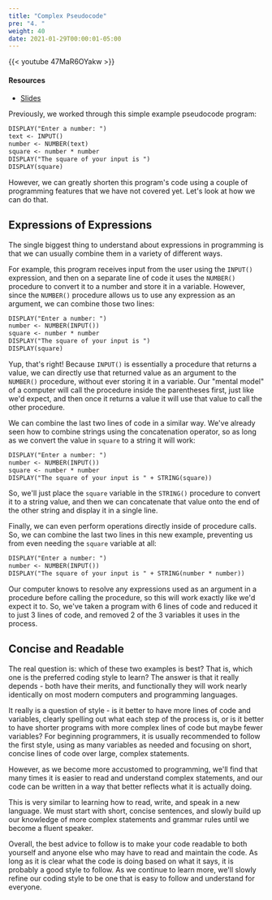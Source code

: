 ```yaml
---
title: "Complex Pseudocode"
pre: "4. "
weight: 40
date: 2021-01-29T00:00:01-05:00
---
```


{{< youtube 47MaR6OYakw >}}

#### Resources

* <a href="slides" target="_blank">Slides</a>

Previously, we worked through this simple example pseudocode program:

```tex
DISPLAY("Enter a number: ")
text <- INPUT()
number <- NUMBER(text)
square <- number * number
DISPLAY("The square of your input is ")
DISPLAY(square)
```

However, we can greatly shorten this program's code using a couple of programming features that we have not covered yet. Let's look at how we can do that.

## Expressions of Expressions

The single biggest thing to understand about expressions in programming is that we can usually combine them in a variety of different ways.

For example, this program receives input from the user using the `INPUT()` expression, and then on a separate line of code it uses the `NUMBER()` procedure to convert it to a number and store it in a variable. However, since the `NUMBER()` procedure allows us to use any expression as an argument, we can combine those two lines:

```tex
DISPLAY("Enter a number: ")
number <- NUMBER(INPUT())
square <- number * number
DISPLAY("The square of your input is ")
DISPLAY(square)
```

Yup, that's right! Because `INPUT()` is essentially a procedure that returns a value, we can directly use that returned value as an argument to the `NUMBER()` procedure, without ever storing it in a variable. Our "mental model" of a computer will call the procedure inside the parentheses first, just like we'd expect, and then once it returns a value it will use that value to call the other procedure.

We can combine the last two lines of code in a similar way. We've already seen how to combine strings using the concatenation operator, so as long as we convert the value in `square` to a string it will work:

```tex
DISPLAY("Enter a number: ")
number <- NUMBER(INPUT())
square <- number * number
DISPLAY("The square of your input is " + STRING(square))
```

So, we'll just place the `square` variable in the `STRING()` procedure to convert it to a string value, and then we can concatenate that value onto the end of the other string and display it in a single line.

Finally, we can even perform operations directly inside of procedure calls. So, we can combine the last two lines in this new example, preventing us from even needing the `square` variable at all:

```tex
DISPLAY("Enter a number: ")
number <- NUMBER(INPUT())
DISPLAY("The square of your input is " + STRING(number * number))
```

Our computer knows to resolve any expressions used as an argument in a procedure before calling the procedure, so this will work exactly like we'd expect it to. So, we've taken a program with 6 lines of code and reduced it to just 3 lines of code, and removed 2 of the 3 variables it uses in the process. 

## Concise and Readable

The real question is: which of these two examples is best? That is, which one is the preferred coding style to learn? The answer is that it really depends - both have their merits, and functionally they will work nearly identically on most modern computers and programming languages.

It really is a question of style - is it better to have more lines of code and variables, clearly spelling out what each step of the process is, or is it better to have shorter programs with more complex lines of code but maybe fewer variables? For beginning programmers, it is usually recommended to follow the first style, using as many variables as needed and focusing on short, concise lines of code over large, complex statements. 

However, as we become more accustomed to programming, we'll find that many times it is easier to read and understand complex statements, and our code can be written in a way that better reflects what it is actually doing. 

This is very similar to learning how to read, write, and speak in a new language. We must start with short, concise sentences, and slowly build up our knowledge of more complex statements and grammar rules until we become a fluent speaker. 

Overall, the best advice to follow is to make your code readable to both yourself and anyone else who may have to read and maintain the code. As long as it is clear what the code is doing based on what it says, it is probably a good style to follow. As we continue to learn more, we'll slowly refine our coding style to be one that is easy to follow and understand for everyone. 